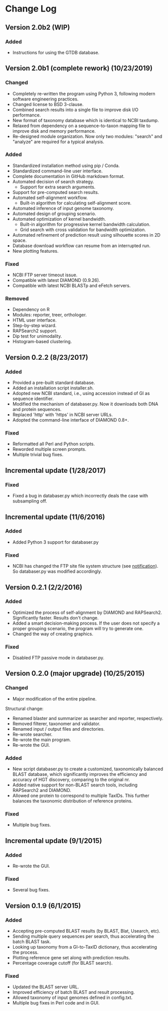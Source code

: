 Change Log
==========

## Version 2.0b2 (WIP)

### Added
- Instructions for using the GTDB database.


## Version 2.0b1 (complete rework) (10/23/2019)

### Changed
- Completely re-written the program using Python 3, following modern software engineering practices.
- Changed license to BSD 3-clause.
- Combined search results into a single file to improve disk I/O performance.
- New format of taxonomy database which is identical to NCBI taxdump.
- Relaxed from dependency on a sequence-to-taxon mapping file to improve disk and memory performance.
- Re-designed module organization. Now only two modules: "search" and "analyze" are required for a typical analysis.

### Added
- Standardized installation method using pip / Conda.
- Standardized command-line user interface.
- Complete documentation in GitHub markdown format.
- Automated decision of search strategy.
  - Support for extra search arguments.
- Support for pre-computed search results.
- Automated self-alignment workflow.
  - Built-in algorithm for calculating self-alignment score.
- Automated inference of input genome taxonomy.
- Automated design of grouping scenario.
- Automated optimization of kernel bandwidth.
  - Built-in algorithm for progressive kernel bandwidth calculation.
  - Grid search with cross validation for bandwidth optimization.
- Automated refinement of prediction result using silhouette scores in 2D space.
- Database download workflow can resume from an interrupted run.
- New plotting features.

### Fixed
- NCBI FTP server timeout issue.
- Compatible with latest DIAMOND (0.9.26).
- Compatible with latest NCBI BLASTp and eFetch servers.

### Removed
- Dependency on R
- Modules: reporter, treer, orthologer.
- HTML user interface.
- Step-by-step wizard.
- RAPSearch2 support.
- Dip test for unimodality.
- Histogram-based clustering.


## Version 0.2.2 (8/23/2017)

### Added
- Provided a pre-built standard database.
- Added an installation script installer.sh.
- Adopted new NCBI standard, i.e., using accession instead of GI as sequence identifier.
- Modified the mechanism of databaser.py. Now it downloads both DNA and protein sequences.
- Replaced 'http' with 'https' in NCBI server URLs.
- Adopted the command-line interface of DIAMOND 0.8+.

### Fixed
- Reformatted all Perl and Python scripts.
- Reworded multiple screen prompts.
- Multiple trivial bug fixes.


## Incremental update (1/28/2017)

### Fixed
- Fixed a bug in databaser.py which incorrectly deals the case with subsampling off.


## Incremental update (11/6/2016)

### Added
- Added Python 3 support for databaser.py

### Fixed
- NCBI has changed the FTP site file system structure (see [notification](https://www.ncbi.nlm.nih.gov/news/08-30-2016-genomes-ftp-reorganization/)). So databaser.py was modified accordingly.


## Version 0.2.1 (2/2/2016)

### Added
- Optimized the process of self-alignment by DIAMOND and RAPSearch2. Significantly faster. Results don't change.
- Added a smart decision-making process. If the user does not specify a proper grouping scenario, the program will try to generate one.
- Changed the way of creating graphics.

### Fixed
- Disabled FTP passive mode in databaser.py.


## Version 0.2.0 (major upgrade) (10/25/2015)

### Changed
- Major modification of the entire pipeline.

Structural change:
- Renamed blaster and summarizer as searcher and reporter, respectively.
- Removed filterer, taxonomer and validator.
- Renamed input / output files and directories.
- Re-wrote searcher.
- Re-wrote the main program.
- Re-wrote the GUI.

### Added
- New script databaser.py to create a customized, taxonomically balanced BLAST database, which significantly improves the efficiency and accuracy of HGT discovery, comparing to the original nr.
- Added native support for non-BLAST search tools, including RAPSearch2 and DIAMOND.
- Allowed one protein to correspond to multiple TaxIDs. This further balances the taxonomic distribution of reference proteins.

### Fixed
- Multiple bug fixes.


## Incremental update (9/1/2015)

### Added
- Re-wrote the GUI.

### Fixed
- Several bug fixes.


## Version 0.1.9 (6/1/2015)

### Added
- Accepting pre-computed BLAST results (by BLAST, Blat, Usearch, etc).
- Sending multiple query sequences per search, thus accelerating the batch BLAST task.
- Looking up taxonomy from a GI-to-TaxID dictionary, thus accelerating the process.
- Plotting reference gene set along with prediction results.
- Percentage coverage cutoff (for BLAST search).

### Fixed
- Updated the BLAST server URL.
- Improved efficiency of batch BLAST and result processing.
- Allowed taxonomy of input genomes defined in config.txt.
- Multiple bug fixes in Perl code and in GUI.
